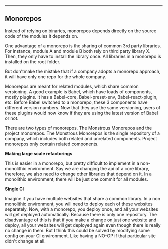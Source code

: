 
---

## Monorepos

Instead of relying on binaries, monorepos depends directly on the source code of the modules it depends on.

One advantage of a monorepo is the sharing of common 3rd party libraries. For instance, module A and module B both rely on  third party library X. Then, they only have to install the library once. All libraries in a monorepo is installed on the root folder.

But don'tmake the mistake that if a company adopts a monorepo approach, it will have only one repo for the whole company.

Monorepos are meant for related modules, which share common versioning. A good example is Babel, which have loads of components, mostly plugins. It has a Babel-core, Babel-preset-env, Babel-react-plugin, etc. Before Babel switched to a monorepo,  these 3 components have different version numbers. Now that they use the same versioning, users of these plugins would now know if they are using the latest version of Babel or not.

There are two types of monorepos. The Monstrous Monorepos and the project monorepos. The Monstrous Monorepos is the single repository of a company, which includes both related and unrelated components. Project monorepos only contain related components.

**Making large scale refactorings**

This is easier in a monorepo, but pretty difficult to implement in a non-monolithic environment. Say we are changing the api of a core library, therefore, we also need to change other libraries that depend on it. In a monolithic environment, there will be just one commit for all modules.

**Single CI**

Imagine if you have multiple websites that share a common library. In a non monolithic environment, you will need to deploy each of these websites separately. Now, with a monorepo, you deploy once, and all your websites will get deployed automatically. Because there is only one repository. The disadvantage of this is that if you make a change on just one website and deploy, all your websites will get deployed again even though there is really no change in them. But I think this could be solved by modifying some config on your CI environment. Like having a NO-OP if that particular site didn't change at all. 

